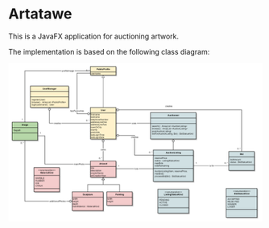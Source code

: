 # Artatawe
This is a JavaFX application for auctioning artwork.

The implementation is based on the following class diagram:

![Artatawe Class Model](/doc/class-diagram.png)

